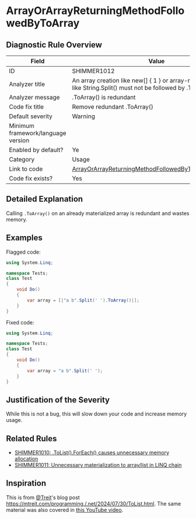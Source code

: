 # ArrayOrArrayReturningMethodFollowedByToArray

## Diagnostic Rule Overview

| Field                              | Value
|------------------------------------|-------
| ID                                 | SHIMMER1012
| Analyzer title                     | An array creation like new[] { 1 } or array-returning method like String.Split() must not be followed by .ToArray()
| Analyzer message                   | .ToArray() is redundant
| Code fix title                     | Remove redundant .ToArray()
| Default severity                   | Warning
| Minimum framework/language version | 
| Enabled by default?                | Ye
| Category                           | Usage
| Link to code                       | [ArrayOrArrayReturningMethodFollowedByToArrayAnalyzer.cs](../../src/Shimmering.Analyzers/UsageRules/ArrayOrArrayReturningMethodFollowedByToArray/ArrayOrArrayReturningMethodFollowedByToArrayAnalyzer.cs)
| Code fix exists?                   | Yes

## Detailed Explanation

Calling `.ToArray()` on an already materialized array is redundant and wastes memory.

## Examples

Flagged code:
```cs
using System.Linq;

namespace Tests;
class Test
{
    void Do()
    {
        var array = [|"a b".Split(' ').ToArray()|];
    }
}
```

Fixed code:
```cs
using System.Linq;

namespace Tests;
class Test
{
    void Do()
    {
        var array = "a b".Split(' ');
    }
}
```

## Justification of the Severity

While this is not a bug, this will slow down your code and increase memory usage.

## Related Rules

- [SHIMMER1010: .ToList().ForEach() causes unnecessary memory allocation](./SHIMMER1010.md)
- [SHIMMER1011: Unnecessary materialization to array/list in LINQ chain](./SHIMMER1011.md)

## Inspiration

This is from [@Treit](https://github.com/Treit)'s blog post https://mtreit.com/programming,/.net/2024/07/30/ToList.html. The same material was also covered in [this YouTube video](https://www.youtube.com/watch?v=LaoRkzSE5tI).
